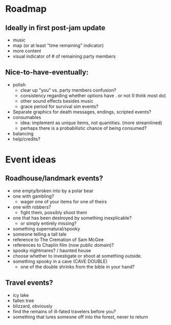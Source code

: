 
# Roadmap

## Ideally in first post-jam update
- music
- map (or at least "time remaining" indicator)
- more content
- visual indicator of # of remaining party members


## Nice-to-have-eventually:
- polish
    - clear up "you" vs. party members confusion?
    - consistency regarding whether options have . or not (I think most do)
    - other sound effects besides music
    - grace period for survival sim events?
- Separate graphics for death messages, endings, scripted events?
- consumables
    - idea: implement as unique items, not quantities. (more streamlined)
    - perhaps there is a probabilistic chance of being consumed?
- balancing
- help/credits?


# Event ideas

## Roadhouse/landmark events?
 - one empty/broken into by a polar bear
 - one with gambling?
    - wager one of your items for one of theirs
 - one with robbers?
    - fight them, possibly shoot them
 - one that has been destroyed by something inexplicable?
    - or simply entirely missing?
 - something supernatural/spooky
 - someone telling a tall tale
 - reference to The Cremation of Sam McGee
 - references to Chaplin film (now public domain)?
 - spooky nightmares? / haunted house
 - choose whether to investigate or shoot at something outside.
 - something spooky in a cave (CAVE DOUBLE)
    - one of the double shrinks from the bible in your hand?

## Travel events?
 - icy lake
 - fallen tree
 - blizzard, obviously
 - find the remains of ill-fated travelers before you?
 - something that lures someone off into the forest, never to return

